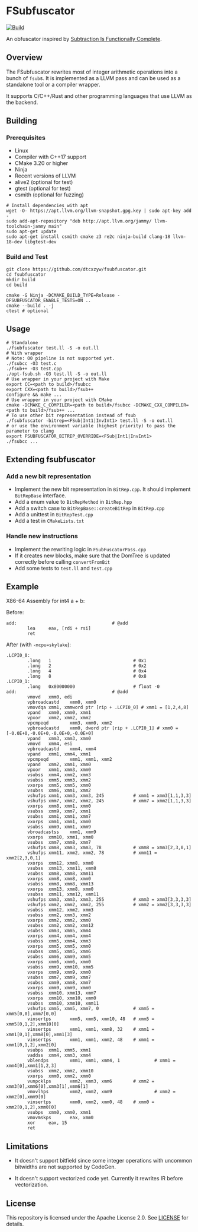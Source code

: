 # FSubfuscator

[![Build](https://github.com/dtcxzyw/fsubfuscator/actions/workflows/build.yml/badge.svg)](https://github.com/dtcxzyw/fsubfuscator/actions/workflows/build.yml)

An obfuscator inspired by [Subtraction Is Functionally Complete](https://orlp.net/blog/subtraction-is-functionally-complete/).

## Overview

The FSubfuscator rewrites most of integer arithmetic operations into a bunch of `fsub`s. It is implemented as a LLVM pass and can be used as a standalone tool or a compiler wrapper.

It supports C/C++/Rust and other programming languages that use LLVM as the backend.

## Building
### Prerequisites

+ Linux
+ Compiler with C++17 support
+ CMake 3.20 or higher
+ Ninja
+ Recent versions of LLVM
+ alive2 (optional for test)
+ gtest (optional for test)
+ csmith (optional for fuzzing)
  
```
# Install dependencies with apt
wget -O- https://apt.llvm.org/llvm-snapshot.gpg.key | sudo apt-key add -
sudo add-apt-repository "deb http://apt.llvm.org/jammy/ llvm-toolchain-jammy main"
sudo apt-get update
sudo apt-get install csmith cmake z3 re2c ninja-build clang-18 llvm-18-dev libgtest-dev
```

### Build and Test
```
git clone https://github.com/dtcxzyw/fsubfuscator.git
cd fsubfuscator
mkdir build
cd build

cmake -G Ninja -DCMAKE_BUILD_TYPE=Release -DFSUBFUSCATOR_ENABLE_TESTS=ON ..
cmake --build . -j
ctest # optional
```
## Usage
```
# Standalone
./fsubfuscator test.ll -S -o out.ll
# With wrapper
# Note: O0 pipeline is not supported yet.
./fsubcc -O3 test.c
./fsub++ -O3 test.cpp
./opt-fsub.sh -O3 test.ll -S -o out.ll
# Use wrapper in your project with Make
export CC=<path to build>/fsubcc
export CXX=<path to build>/fsub++
configure && make ...
# Use wrapper in your project with CMake
cmake -DCMAKE_C_COMPILER=<path to build>/fsubcc -DCMAKE_CXX_COMPILER=<path to build>/fsub++ ...
# To use other bit representation instead of fsub
./fsubfuscator -bitrep=<FSub|Int1|InvInt1> test.ll -S -o out.ll
# or use the environment variable (highest priority) to pass the parameter to clang
export FSUBFUSCATOR_BITREP_OVERRIDE=<FSub|Int1|InvInt1>
./fsubcc ...
```

## Extending fsubfuscator
### Add a new bit representation
+ Implement the new bit representation in `BitRep.cpp`. It should implement `BitRepBase` interface.
+ Add a enum value to `BitRepMethod` in `BitRep.hpp`
+ Add a switch case to `BitRepBase::createBitRep` in `BitRep.cpp`
+ Add a unittest in `BitRepTest.cpp`
+ Add a test in `CMakeLists.txt`

### Handle new instructions
+ Implement the rewriting logic in `FSubFuscatorPass.cpp`
+ If it creates new blocks, make sure that the DomTree is updated correctly before calling `convertFromBit`
+ Add some tests to `test.ll` and `test.cpp`

## Example


X86-64 Assembly for int4 a + b:

Before:
```
add:                                    # @add
        lea     eax, [rdi + rsi]
        ret
```

After (with `-mcpu=skylake`):
```
.LCPI0_0:
        .long   1                               # 0x1
        .long   2                               # 0x2
        .long   4                               # 0x4
        .long   8                               # 0x8
.LCPI0_1:
        .long   0x80000000                      # float -0
add:                                    # @add
        vmovd   xmm0, edi
        vpbroadcastd    xmm0, xmm0
        vmovdqa xmm1, xmmword ptr [rip + .LCPI0_0] # xmm1 = [1,2,4,8]
        vpand   xmm0, xmm0, xmm1
        vpxor   xmm2, xmm2, xmm2
        vpcmpeqd        xmm3, xmm0, xmm2
        vpbroadcastd    xmm0, dword ptr [rip + .LCPI0_1] # xmm0 = [-0.0E+0,-0.0E+0,-0.0E+0,-0.0E+0]
        vpand   xmm3, xmm3, xmm0
        vmovd   xmm4, esi
        vpbroadcastd    xmm4, xmm4
        vpand   xmm1, xmm4, xmm1
        vpcmpeqd        xmm1, xmm1, xmm2
        vpand   xmm2, xmm1, xmm0
        vpxor   xmm1, xmm3, xmm0
        vsubss  xmm4, xmm2, xmm3
        vsubss  xmm5, xmm3, xmm2
        vxorps  xmm5, xmm5, xmm0
        vsubss  xmm6, xmm1, xmm2
        vshufps xmm1, xmm3, xmm3, 245           # xmm1 = xmm3[1,1,3,3]
        vshufps xmm7, xmm2, xmm2, 245           # xmm7 = xmm2[1,1,3,3]
        vxorps  xmm8, xmm1, xmm0
        vsubss  xmm9, xmm7, xmm1
        vsubss  xmm1, xmm1, xmm7
        vxorps  xmm1, xmm1, xmm0
        vsubss  xmm9, xmm1, xmm9
        vbroadcastss    xmm1, xmm9
        vxorps  xmm10, xmm1, xmm0
        vsubss  xmm7, xmm8, xmm7
        vshufps xmm8, xmm3, xmm3, 78            # xmm8 = xmm3[2,3,0,1]
        vshufps xmm11, xmm2, xmm2, 78           # xmm11 = xmm2[2,3,0,1]
        vxorps  xmm12, xmm8, xmm0
        vsubss  xmm13, xmm11, xmm8
        vsubss  xmm8, xmm8, xmm11
        vxorps  xmm8, xmm8, xmm0
        vsubss  xmm8, xmm8, xmm13
        vxorps  xmm13, xmm8, xmm0
        vsubss  xmm11, xmm12, xmm11
        vshufps xmm3, xmm3, xmm3, 255           # xmm3 = xmm3[3,3,3,3]
        vshufps xmm2, xmm2, xmm2, 255           # xmm2 = xmm2[3,3,3,3]
        vsubss  xmm12, xmm2, xmm3
        vsubss  xmm2, xmm3, xmm2
        vxorps  xmm2, xmm2, xmm0
        vsubss  xmm2, xmm2, xmm12
        vsubss  xmm3, xmm5, xmm4
        vxorps  xmm4, xmm4, xmm4
        vsubss  xmm5, xmm4, xmm3
        vxorps  xmm5, xmm5, xmm0
        vsubss  xmm5, xmm5, xmm6
        vsubss  xmm6, xmm9, xmm5
        vxorps  xmm6, xmm6, xmm0
        vsubss  xmm9, xmm10, xmm5
        vxorps  xmm9, xmm9, xmm0
        vsubss  xmm7, xmm9, xmm7
        vsubss  xmm9, xmm8, xmm7
        vxorps  xmm9, xmm9, xmm0
        vsubss  xmm10, xmm13, xmm7
        vxorps  xmm10, xmm10, xmm0
        vsubss  xmm10, xmm10, xmm11
        vshufps xmm5, xmm5, xmm7, 0             # xmm5 = xmm5[0,0],xmm7[0,0]
        vinsertps       xmm5, xmm5, xmm10, 48   # xmm5 = xmm5[0,1,2],xmm10[0]
        vinsertps       xmm1, xmm1, xmm8, 32    # xmm1 = xmm1[0,1],xmm8[0],xmm1[3]
        vinsertps       xmm1, xmm1, xmm2, 48    # xmm1 = xmm1[0,1,2],xmm2[0]
        vsubps  xmm1, xmm5, xmm1
        vaddss  xmm4, xmm3, xmm4
        vblendps        xmm1, xmm1, xmm4, 1             # xmm1 = xmm4[0],xmm1[1,2,3]
        vsubss  xmm2, xmm2, xmm10
        vxorps  xmm0, xmm2, xmm0
        vunpcklps       xmm2, xmm3, xmm6        # xmm2 = xmm3[0],xmm6[0],xmm3[1],xmm6[1]
        vmovlhps        xmm2, xmm2, xmm9                # xmm2 = xmm2[0],xmm9[0]
        vinsertps       xmm0, xmm2, xmm0, 48    # xmm0 = xmm2[0,1,2],xmm0[0]
        vsubps  xmm0, xmm0, xmm1
        vmovmskps       eax, xmm0
        xor     eax, 15
        ret
```

## Limitations

+ It doesn't support bitfield since some integer operations with uncommon bitwidths are not supported by CodeGen.

+ It doesn't support vectorized code yet. Currently it rewrites IR before vectorization.

## License
This repository is licensed under the Apache License 2.0. See [LICENSE](LICENSE) for details.
